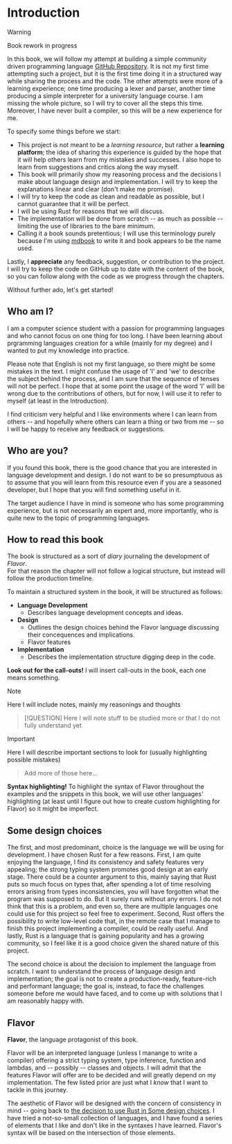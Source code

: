 # Introduction

> [!WARNING]
> Book rework in progress

In this book, we will follow my attempt at building a simple community driven programming
language [GitHub Repository](https://github.com/Mitra98t/Flavor).
It is not my first time attempting such a project, but it is the first time
doing it in a structured way while sharing the process and the code.
The other attempts were more of a learning experience; one time producing a
lexer and parser, another time producing a simple interpreter for a university
language course.
I am missing the whole picture, so I will try to cover all the steps this time.
Moreover, I have never built a compiler, so this will be a new experience for
me.

To specify some things before we start:

- This project is not meant to be a _learning resource_, but rather a **learning
  platform**; the idea of sharing this experience is guided by the hope that it
  will help others learn from my mistakes and successes.
  I also hope to learn from suggestions and critics along the way myself.
- This book will primarily show my reasoning process and the decisions I make
  about language design and implementation.
  I will try to keep the explanations linear and clear (don't make me promise).
- I will try to keep the code as clean and readable as possible, but I cannot
  guarantee that it will be perfect.
- I will be using Rust for reasons that we will discuss.
- The implementation will be done from scratch -- as much as possible --
  limiting the use of libraries to the bare minimum.
- Calling it a book sounds pretentious; I will use this terminology purely because
  I'm using [mdbook](https://rust-lang.github.io/mdBook/index.html) to write it
  and book appears to be the name used.

Lastly, I **appreciate** any feedback, suggestion, or contribution to the project.
I will try to keep the code on GitHub up to date with the content of the book, so you can
follow along with the code as we progress through the chapters.

Without further ado, let's get started!

## Who am I?

I am a computer science student with a passion for programming languages and who
cannot focus on one thing for too long.
I have been learning about prgramming languages creation for a while (mainly for
my degree) and I wanted to put my knowledge into practice.

Please note that English is not my first language, so there might be some mistakes
in the text.
I might confuse the usage of 'I' and 'we' to describe the subject behind the process, and I am sure
that the sequence of tenses will not be perfect.
I hope that at some point the usage of the word 'I' will be wrong due to the
contributions of others, but for now, I will use it to refer to myself (at least
in the Introduction).

I find criticism very helpful and I like environments where I can learn
from others -- and hopefully where others can learn a thing or two from me --
so I will be happy to receive any feedback or suggestions.

## Who are you?

If you found this book, there is the good chance that you are interested in
language development and design.
I do not want to be so presumptuous as to assume that you will learn from this
resource even if you are a seasoned developer, but I hope that you will find
something useful in it.

The target audience I have in mind is someone who has some programming
experience, but is not necessarily an expert and, more importantly, who is
quite new to the topic of programming languages.

## How to read this book

The book is structured as a sort of _diary_ journaling the development of _Flavor_.  
For that reason the chapter will not follow a logical structure, but instead
will follow the production timeline.

To maintain a structured system in the book, it will be structured as follows:

- **Language Development**
  - Describes language development concepts and ideas.
- **Design**
  - Outlines the design choices behind the Flavor language discussing
    their concequences and implications.
  - Flavor features
- **Implementation**
  - Describes the implementation structure digging deep in the code.

**Look out for the call-outs!**
I will insert call-outs in the book, each one means something.

> [!NOTE]
> Here I will include notes, mainly my reasonings and thoughts

> [!QUESTION]
> Here I will note stuff to be studied more or that I do not fully understand
> yet

> [!IMPORTANT]
> Here I will describe important sections to look for (usually highlighting
> possible mistakes)

> Add more of those here...

**Syntax highlighting!**
To highlight the syntax of Flavor throughout the examples and the snippets
in this book, we will use other languages' highlighting (at least until I figure
out how to create custom highlighting for Flavor) so it might be imperfect.

## Some design choices

The first, and most predominant, choice is the language we will be using for
development.
I have chosen Rust for a few reasons.
First, I am quite enjoying the language, I find its consistency and safety features
very appealing; the strong typing system promotes good design at an early stage.
There could be a counter argument to this, mainly saying that Rust puts so much
focus on types that, after spending a lot of time resolving errors arising from
types inconsistencies, you will have forgotten what the program was supposed to do.
But it surely runs without any errors.
I do not think that this is a problem, and even so, there are multiple languages
one could use for this project so feel free to experiment.
Second, Rust offers the possibility to write low-level code that, in the remote
case that I manage to finish this project implementing a compiler, could be
really useful.
And lastly, Rust is a language that is gaining popularity and has a growing
community, so I feel like it is a good choice given the shared nature of this
project.

The second choice is about the decision to implement the language from scratch.
I want to understand the process of language design and implementation; the goal
is not to create a production-ready, feature-rich and performant language; the
goal is, instead, to face the challenges someone before me would have faced, and
to come up with solutions that I am reasonably happy with.

## Flavor

**Flavor**, the language protagonist of this book.

Flavor will be an interpreted language (unless I manange to write a compiler)
offering a strict typing system, type inference, function and lambdas, and --
possibly -- classes and objects.
I will admit that the features Flavor will offer are to be decided and will
greatly depend on my implementation.
The few listed prior are just what I _know_ that I want to tackle in this
journey.

The aesthetic of Flavor will be designed with the concern of consistency
in mind -- going back to [the decision to use
Rust in Some design choices](./introduction.md#some-design-choices).
I have tried a not-so-small collection of languages, and I have found a series of
elements that I like and don't like in the syntaxes I have learned.
Flavor's syntax will be based on the intersection of those elements.
